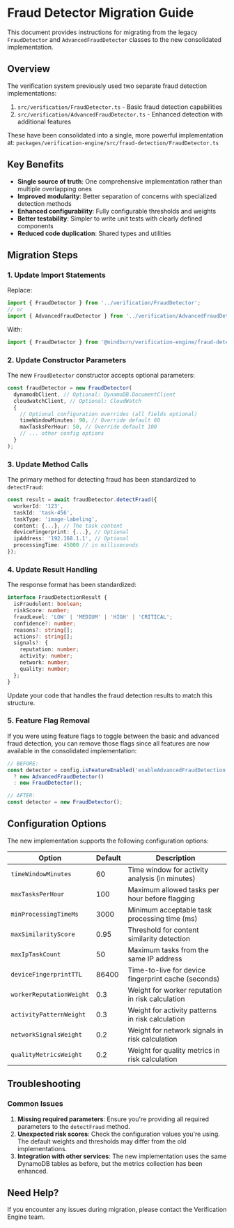 # Fraud Detector Migration Guide

This document provides instructions for migrating from the legacy `FraudDetector` and `AdvancedFraudDetector` classes to the new consolidated implementation.

## Overview

The verification system previously used two separate fraud detection implementations:

1. `src/verification/FraudDetector.ts` - Basic fraud detection capabilities
2. `src/verification/AdvancedFraudDetector.ts` - Enhanced detection with additional features

These have been consolidated into a single, more powerful implementation at:
`packages/verification-engine/src/fraud-detection/FraudDetector.ts`

## Key Benefits

- **Single source of truth**: One comprehensive implementation rather than multiple overlapping ones
- **Improved modularity**: Better separation of concerns with specialized detection methods
- **Enhanced configurability**: Fully configurable thresholds and weights
- **Better testability**: Simpler to write unit tests with clearly defined components
- **Reduced code duplication**: Shared types and utilities

## Migration Steps

### 1. Update Import Statements

Replace:

```typescript
import { FraudDetector } from '../verification/FraudDetector';
// or
import { AdvancedFraudDetector } from '../verification/AdvancedFraudDetector';
```

With:

```typescript
import { FraudDetector } from '@mindburn/verification-engine/fraud-detection';
```

### 2. Update Constructor Parameters

The new `FraudDetector` constructor accepts optional parameters:

```typescript
const fraudDetector = new FraudDetector(
  dynamodbClient, // Optional: DynamoDB.DocumentClient
  cloudwatchClient, // Optional: CloudWatch
  {
    // Optional configuration overrides (all fields optional)
    timeWindowMinutes: 90, // Override default 60
    maxTasksPerHour: 50, // Override default 100
    // ... other config options
  }
);
```

### 3. Update Method Calls

The primary method for detecting fraud has been standardized to `detectFraud`:

```typescript
const result = await fraudDetector.detectFraud({
  workerId: '123',
  taskId: 'task-456',
  taskType: 'image-labeling',
  content: {...}, // The task content
  deviceFingerprint: {...}, // Optional
  ipAddress: '192.168.1.1', // Optional
  processingTime: 45000 // in milliseconds
});
```

### 4. Update Result Handling

The response format has been standardized:

```typescript
interface FraudDetectionResult {
  isFraudulent: boolean;
  riskScore: number;
  fraudLevel: 'LOW' | 'MEDIUM' | 'HIGH' | 'CRITICAL';
  confidence?: number;
  reasons?: string[];
  actions?: string[];
  signals?: {
    reputation: number;
    activity: number;
    network: number;
    quality: number;
  };
}
```

Update your code that handles the fraud detection results to match this structure.

### 5. Feature Flag Removal

If you were using feature flags to toggle between the basic and advanced fraud detection, you can remove those flags since all features are now available in the consolidated implementation:

```typescript
// BEFORE:
const detector = config.isFeatureEnabled('enableAdvancedFraudDetection')
  ? new AdvancedFraudDetector()
  : new FraudDetector();

// AFTER:
const detector = new FraudDetector();
```

## Configuration Options

The new implementation supports the following configuration options:

| Option                   | Default | Description                                         |
| ------------------------ | ------- | --------------------------------------------------- |
| `timeWindowMinutes`      | 60      | Time window for activity analysis (in minutes)      |
| `maxTasksPerHour`        | 100     | Maximum allowed tasks per hour before flagging      |
| `minProcessingTimeMs`    | 3000    | Minimum acceptable task processing time (ms)        |
| `maxSimilarityScore`     | 0.95    | Threshold for content similarity detection          |
| `maxIpTaskCount`         | 50      | Maximum tasks from the same IP address              |
| `deviceFingerprintTTL`   | 86400   | Time-to-live for device fingerprint cache (seconds) |
| `workerReputationWeight` | 0.3     | Weight for worker reputation in risk calculation    |
| `activityPatternWeight`  | 0.3     | Weight for activity patterns in risk calculation    |
| `networkSignalsWeight`   | 0.2     | Weight for network signals in risk calculation      |
| `qualityMetricsWeight`   | 0.2     | Weight for quality metrics in risk calculation      |

## Troubleshooting

### Common Issues

1. **Missing required parameters**: Ensure you're providing all required parameters to the `detectFraud` method.
2. **Unexpected risk scores**: Check the configuration values you're using. The default weights and thresholds may differ from the old implementations.
3. **Integration with other services**: The new implementation uses the same DynamoDB tables as before, but the metrics collection has been enhanced.

## Need Help?

If you encounter any issues during migration, please contact the Verification Engine team.
